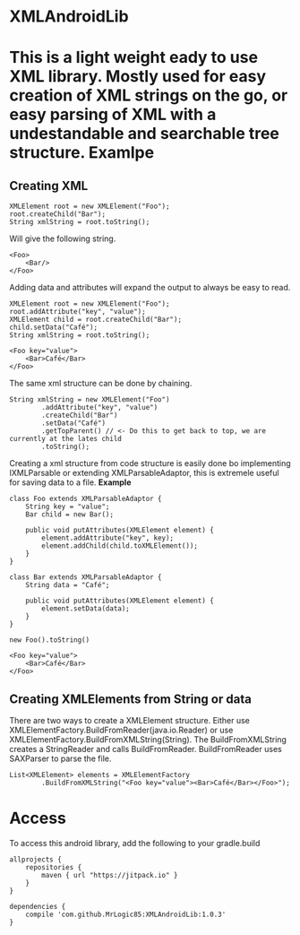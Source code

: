 # XMLAndroidLib
This is a light weight eady to use XML library. Mostly used for easy creation of XML strings on the go, or easy parsing of XML with a undestandable and searchable tree structure.
Examlpe
===
Creating XML
---
```
XMLElement root = new XMLElement("Foo");
root.createChild("Bar");
String xmlString = root.toString();
```
Will give the following string.
```
<Foo>
    <Bar/>
</Foo>
```
Adding data and attributes will expand the output to always be easy to read.
```
XMLElement root = new XMLElement("Foo");
root.addAttribute("key", "value");
XMLElement child = root.createChild("Bar");
child.setData("Café");
String xmlString = root.toString();

<Foo key="value">
    <Bar>Café</Bar>
</Foo>
```
The same xml structure can be done by chaining.
```
String xmlString = new XMLElement("Foo")
        .addAttribute("key", "value")
        .createChild("Bar")
        .setData("Café")
        .getTopParent() // <- Do this to get back to top, we are currently at the lates child
        .toString();
```
Creating a xml structure from code structure is easily done bo implementing IXMLParsable or extending XMLParsableAdaptor, this is extremele useful for saving data to a file.
**Example**
```
class Foo extends XMLParsableAdaptor {
    String key = "value";
    Bar child = new Bar();
    
    public void putAttributes(XMLElement element) {
        element.addAttribute("key", key);
        element.addChild(child.toXMLElement());
    }
}

class Bar extends XMLParsableAdaptor {
    String data = "Café";

    public void putAttributes(XMLElement element) {
        element.setData(data);
    }
}

new Foo().toString()

<Foo key="value">
    <Bar>Café</Bar>
</Foo>
```
Creating XMLElements from String or data
---
There are two ways to create a XMLElement structure. Either use XMLElementFactory.BuildFromReader(java.io.Reader) or use XMLElementFactory.BuildFromXMLString(String). The BuildFromXMLString creates a StringReader and calls BuildFromReader. BuildFromReader uses SAXParser to parse the file.
```
List<XMLElement> elements = XMLElementFactory
        .BuildFromXMLString("<Foo key="value"><Bar>Café</Bar></Foo>");
```
Access
===
To access this android library, add the following to your gradle.build

```
allprojects {
    repositories {
        maven { url "https://jitpack.io" }
    }
}

dependencies {
    compile 'com.github.MrLogic85:XMLAndroidLib:1.0.3'
}
```
